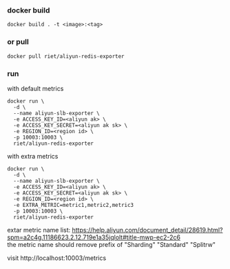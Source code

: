 ### docker build
``` docker build . -t <image>:<tag> ```

### or pull 
``` docker pull riet/aliyun-redis-exporter ```

### run
with default metrics
```
docker run \ 
  -d \ 
  --name aliyun-slb-exporter \
  -e ACCESS_KEY_ID=<aliyun ak> \
  -e ACCESS_KEY_SECRET=<aliyun ak sk> \
  -e REGION_ID=<region id> \
  -p 10003:10003 \
  riet/aliyun-redis-exporter 
```

with extra metrics
```
docker run \ 
  -d \ 
  --name aliyun-slb-exporter \
  -e ACCESS_KEY_ID=<aliyun ak> \
  -e ACCESS_KEY_SECRET=<aliyun ak sk> \
  -e REGION_ID=<region id> \
  -e EXTRA_METRIC=metric1,metric2,metric3
  -p 10003:10003 \
  riet/aliyun-redis-exporter 
```
extar metric name list: https://help.aliyun.com/document_detail/28619.html?spm=a2c4g.11186623.2.12.719e1a35jqlolt#title-mwp-ec2-2c6  
the metric name should remove prefix of "Sharding" "Standard" "Splitrw"

visit http://localhost:10003/metrics